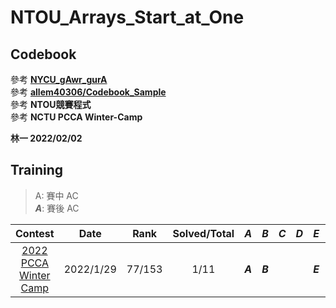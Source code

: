 # NTOU_Arrays_Start_at_One

## Codebook
參考 [**NYCU_gAwr_gurA**](https://github.com/nella17/NYCU_gAwr_gurA)<br>
參考 [**allem40306/Codebook_Sample**](https://github.com/allem40306/Codebook_Sample.git)<br>
參考 **NTOU競賽程式**<br>
參考 **NCTU PCCA Winter-Camp**

**林一 2022/02/02**

## Training

> A:  賽中 AC <br>
> ***A***: 賽後 AC 

| Contest               | Date      | Rank   | Solved/Total | ***A*** | ***B*** | ***C*** | ***D*** | ***E*** | ***F*** | ***G*** | ***H*** | ***I*** | ***J*** | ***K*** |
| :----------------------------------------------------------: | :--------: | :--: | :----------: | :-----: | :-----: | :-----: | :-----: | :-----: | :-----: | :-----: | :-----: | :-----: | :-----: | :-----: |
| [2022 PCCA Winter Camp](https://pcca.nycu.me/) | 2022/1/29 | 77/153 |     1/11     | ***A*** | ***B*** |         |         | ***E*** | ***F*** |         |         |         |         | K       |
